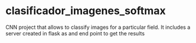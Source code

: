# clasificador_imagenes_softmax
CNN project that allows to classify images for a particular field. It includes a server created in flask as and end point to get the results
